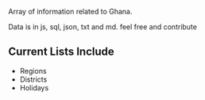 Array of information related to Ghana.

Data is in js, sql, json, txt and md. feel free and contribute

## Current Lists Include
* Regions
* Districts
* Holidays
